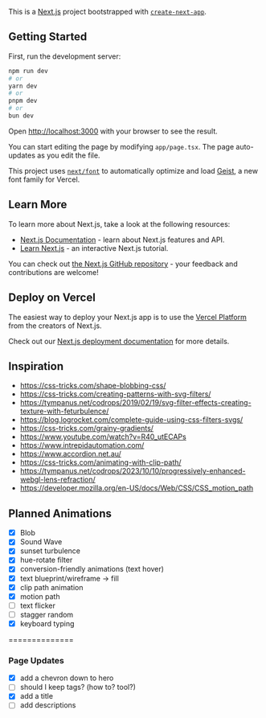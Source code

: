 This is a [Next.js](https://nextjs.org) project bootstrapped with [`create-next-app`](https://nextjs.org/docs/app/api-reference/cli/create-next-app).

## Getting Started

First, run the development server:

```bash
npm run dev
# or
yarn dev
# or
pnpm dev
# or
bun dev
```

Open [http://localhost:3000](http://localhost:3000) with your browser to see the result.

You can start editing the page by modifying `app/page.tsx`. The page auto-updates as you edit the file.

This project uses [`next/font`](https://nextjs.org/docs/app/building-your-application/optimizing/fonts) to automatically optimize and load [Geist](https://vercel.com/font), a new font family for Vercel.

## Learn More

To learn more about Next.js, take a look at the following resources:

- [Next.js Documentation](https://nextjs.org/docs) - learn about Next.js features and API.
- [Learn Next.js](https://nextjs.org/learn) - an interactive Next.js tutorial.

You can check out [the Next.js GitHub repository](https://github.com/vercel/next.js) - your feedback and contributions are welcome!

## Deploy on Vercel

The easiest way to deploy your Next.js app is to use the [Vercel Platform](https://vercel.com/new?utm_medium=default-template&filter=next.js&utm_source=create-next-app&utm_campaign=create-next-app-readme) from the creators of Next.js.

Check out our [Next.js deployment documentation](https://nextjs.org/docs/app/building-your-application/deploying) for more details.

## Inspiration

- https://css-tricks.com/shape-blobbing-css/
- https://css-tricks.com/creating-patterns-with-svg-filters/
- https://tympanus.net/codrops/2019/02/19/svg-filter-effects-creating-texture-with-feturbulence/
- https://blog.logrocket.com/complete-guide-using-css-filters-svgs/
- https://css-tricks.com/grainy-gradients/
- https://www.youtube.com/watch?v=R40_utECAPs
- https://www.intrepidautomation.com/
- https://www.accordion.net.au/
- https://css-tricks.com/animating-with-clip-path/
- https://tympanus.net/codrops/2023/10/10/progressively-enhanced-webgl-lens-refraction/
- https://developer.mozilla.org/en-US/docs/Web/CSS/CSS_motion_path

## Planned Animations
- [x] Blob
- [x] Sound Wave
- [x] sunset turbulence
- [x] hue-rotate filter
- [x] conversion-friendly animations (text hover)
- [x] text blueprint/wireframe -> fill
- [x] clip path animation
- [x] motion path
- [ ] text flicker
- [ ] stagger random
- [x] keyboard typing

==============
### Page Updates
- [x] add a chevron down to hero
- [ ] should I keep tags? (how to? tool?)
- [x] add a title
- [ ] add descriptions